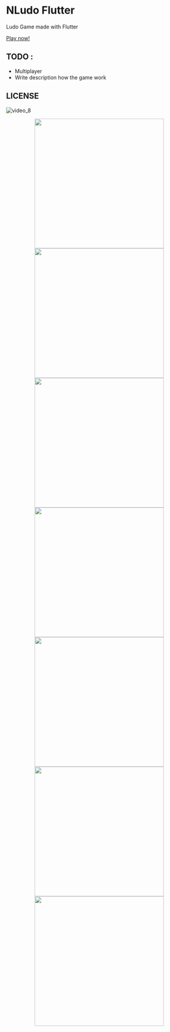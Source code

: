 # NLudo Flutter
Ludo Game made with Flutter

[Play now!](https://jamalihassan0307.github.io/Ludo-Fluter-For-FourPlayer-With-Provider-with-sound/)

## TODO : 
* Multiplayer
* Write description how the game work

## LICENSE
![video_8](https://github.com/jamalihassan0307/Ludo-Fluter-For-FourPlayer-With-Provider-with-sound/blob/main/assets/Copy%20of%20Flutter%20App%20UI%20(1).png)

<p align="center">
  <img src="https://github.com/jamalihassan0307/Ludo-Fluter-For-FourPlayer-With-Provider-with-sound/blob/main/assets/XRecorder_26072024_210736.gif" width="350px">
  <img src="https://github.com/jamalihassan0307/Ludo-Fluter-For-FourPlayer-With-Provider-with-sound/blob/main/assets/Screenshot_20240726-205710.png" width="350px">
  <img src="https://github.com/jamalihassan0307/Ludo-Fluter-For-FourPlayer-With-Provider-with-sound/blob/main/assets/Screenshot_20240726-205718.png" width="350px">
  <img src="https://github.com/jamalihassan0307/Ludo-Fluter-For-FourPlayer-With-Provider-with-sound/blob/main/assets/Screenshot_20240726-210530.png" width="350px">
  <img src="https://github.com/jamalihassan0307/Ludo-Fluter-For-FourPlayer-With-Provider-with-sound/blob/main/assets/Screenshot_20240726-210559.png" width="350px">
  <img src="https://github.com/jamalihassan0307/Ludo-Fluter-For-FourPlayer-With-Provider-with-sound/blob/main/assets/Screenshot_20240726-210644.png" width="350px">
  <img src="https://github.com/jamalihassan0307/Ludo-Fluter-For-FourPlayer-With-Provider-with-sound/blob/main/assets/Screenshot_20240726-210712.png" width="350px">
</p>
